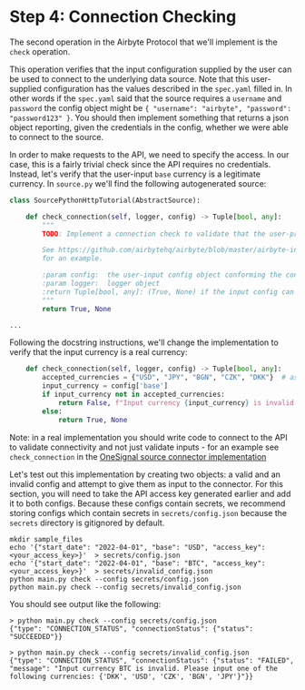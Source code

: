 # Step 4: Connection Checking

The second operation in the Airbyte Protocol that we'll implement is the `check` operation.

This operation verifies that the input configuration supplied by the user can be used to connect to the underlying data source. Note that this user-supplied configuration has the values described in the `spec.yaml` filled in. In other words if the `spec.yaml` said that the source requires a `username` and `password` the config object might be `{ "username": "airbyte", "password": "password123" }`. You should then implement something that returns a json object reporting, given the credentials in the config, whether we were able to connect to the source.

In order to make requests to the API, we need to specify the access. 
In our case, this is a fairly trivial check since the API requires no credentials. Instead, let's verify that the user-input `base` currency is a legitimate currency. In `source.py` we'll find the following autogenerated source:

```python
class SourcePythonHttpTutorial(AbstractSource):

    def check_connection(self, logger, config) -> Tuple[bool, any]:
        """
        TODO: Implement a connection check to validate that the user-provided config can be used to connect to the underlying API

        See https://github.com/airbytehq/airbyte/blob/master/airbyte-integrations/connectors/source-stripe/source_stripe/source.py#L232
        for an example.

        :param config:  the user-input config object conforming the connector's spec.yaml
        :param logger:  logger object
        :return Tuple[bool, any]: (True, None) if the input config can be used to connect to the API successfully, (False, error) otherwise.
        """
        return True, None

...
```

Following the docstring instructions, we'll change the implementation to verify that the input currency is a real currency:

```python
    def check_connection(self, logger, config) -> Tuple[bool, any]:
        accepted_currencies = {"USD", "JPY", "BGN", "CZK", "DKK"}  # assume these are the only allowed currencies
        input_currency = config['base']
        if input_currency not in accepted_currencies:
            return False, f"Input currency {input_currency} is invalid. Please input one of the following currencies: {accepted_currencies}"
        else:
            return True, None
```

Note: in a real implementation you should write code to connect to the API to validate connectivity and not just validate inputs - for an example see `check_connection` in the [OneSignal source connector implementation](https://github.com/airbytehq/airbyte/blob/master/airbyte-integrations/connectors/source-onesignal/source_onesignal/source.py)

Let's test out this implementation by creating two objects: a valid and an invalid config and attempt to give them as input to the connector. For this section, you will need to take the API access key generated earlier and add it to both configs. Because these configs contain secrets, we recommend storing configs which contain secrets in `secrets/config.json` because the `secrets` directory is gitignored by default.

```text
mkdir sample_files
echo '{"start_date": "2022-04-01", "base": "USD", "access_key": <your_access_key>}'  > secrets/config.json
echo '{"start_date": "2022-04-01", "base": "BTC", "access_key": <your_access_key>}'  > secrets/invalid_config.json
python main.py check --config secrets/config.json
python main.py check --config secrets/invalid_config.json
```

You should see output like the following:

```text
> python main.py check --config secrets/config.json
{"type": "CONNECTION_STATUS", "connectionStatus": {"status": "SUCCEEDED"}}

> python main.py check --config secrets/invalid_config.json
{"type": "CONNECTION_STATUS", "connectionStatus": {"status": "FAILED", "message": "Input currency BTC is invalid. Please input one of the following currencies: {'DKK', 'USD', 'CZK', 'BGN', 'JPY'}"}}
```
